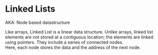 # Linked Lists

AKA: Node based datastructure

Like arrays, Linked List is a linear data structure. Unlike arrays,
linked list elements are not stored at a contiguous location; the elements are
linked using pointers. They include a series of connected nodes.<br>
Here, each node stores the data and the address of the next node.
